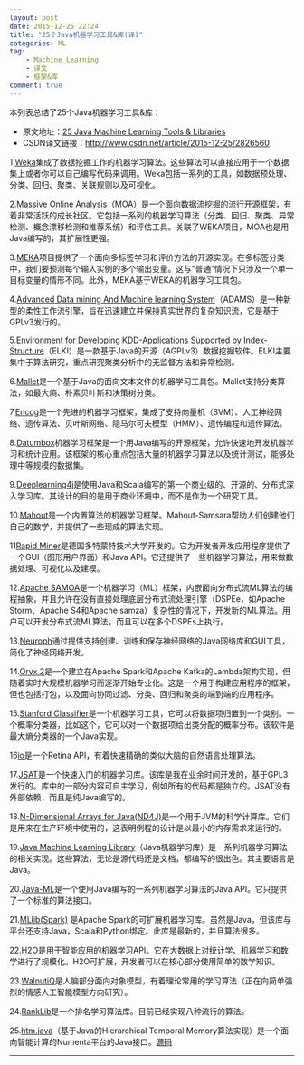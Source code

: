 ```yaml
---
layout: post
date: 2015-12-25 22:24
title: "25个Java机器学习工具&库(译)"
categories: ML
tag: 
	- Machine Learning
	- 译文
	- 框架&库 
comment: true
---
```


本列表总结了25个Java机器学习工具&库：


- 原文地址：[25 Java Machine Learning Tools & Libraries](http://bigdataanalyticsnews.com/25-java-machine-learning-tools-libraries/)
- CSDN译文链接：http://www.csdn.net/article/2015-12-25/2826560

<!-- more -->

1.[Weka](http://www.cs.waikato.ac.nz/ml/weka/)集成了数据挖掘工作的机器学习算法。这些算法可以直接应用于一个数据集上或者你可以自己编写代码来调用。Weka包括一系列的工具，如数据预处理、分类、回归、聚类、关联规则以及可视化。

2.[Massive Online Analysis](http://moa.cms.waikato.ac.nz/)（MOA）是一个面向数据流挖掘的流行开源框架，有着非常活跃的成长社区。它包括一系列的机器学习算法（分类、回归、聚类、异常检测、概念漂移检测和推荐系统）和评估工具。关联了WEKA项目，MOA也是用Java编写的，其扩展性更强。

3.[MEKA](http://meka.sourceforge.net/)项目提供了一个面向多标签学习和评价方法的开源实现。在多标签分类中，我们要预测每个输入实例的多个输出变量。这与“普通”情况下只涉及一个单一目标变量的情形不同。此外，MEKA基于WEKA的机器学习工具包。

4.[Advanced Data mining And Machine learning System](https://adams.cms.waikato.ac.nz/)（ADAMS）是一种新型的柔性工作流引擎，旨在迅速建立并保持真实世界的复杂知识流，它是基于GPLv3发行的。

5.[Environment for Developing KDD-Applications Supported by Index-Structure](http://elki.dbs.ifi.lmu.de/)（ELKI）是一款基于Java的开源（AGPLv3）数据挖掘软件。ELKI主要集中于算法研究，重点研究聚类分析中的无监督方法和异常检测。

6.[Mallet](http://mallet.cs.umass.edu/)是一个基于Java的面向文本文件的机器学习工具包。Mallet支持分类算法，如最大熵、朴素贝叶斯和决策树分类。

7.[Encog](http://www.heatonresearch.com/encog)是一个先进的机器学习框架，集成了支持向量机（SVM）、人工神经网络、遗传算法、贝叶斯网络、隐马尔可夫模型（HMM）、遗传编程和遗传算法。

8.[Datumbox](http://www.datumbox.com/)机器学习框架是一个用Java编写的开源框架，允许快速地开发机器学习和统计应用。该框架的核心重点包括大量的机器学习算法以及统计测试，能够处理中等规模的数据集。

9.[Deeplearning4j](http://deeplearning4j.org/)是使用Java和Scala编写的第一个商业级的、开源的、分布式深入学习库。其设计的目的是用于商业环境中，而不是作为一个研究工具。

10.[Mahout](http://mahout.apache.org/)是一个内置算法的机器学习框架。Mahout-Samsara帮助人们创建他们自己的数学，并提供了一些现成的算法实现。

11[Rapid Miner](https://rapidminer.com/)是德国多特蒙特技术大学开发的。它为开发者开发应用程序提供了一个GUI（图形用户界面）和Java API。它还提供了一些机器学习算法，用来做数据处理、可视化以及建模。

12.[Apache SAMOA](http://samoa.incubator.apache.org/)是一个机器学习（ML）框架，内嵌面向分布式流ML算法的编程抽象，并且允许在没有直接处理底层分布式流处理引擎（DSPEe，如Apache Storm、Apache S4和Apache samza）复杂性的情况下，开发新的ML算法。用户可以开发分布式流ML算法，而且可以在多个DSPEs上执行。

13.[Neuroph](http://neuroph.sourceforge.net/)通过提供支持创建、训练和保存神经网络的Java网络库和GUI工具，简化了神经网络开发。

14.[Oryx 2](http://oryx.io/)是一个建立在Apache Spark和Apache Kafka的Lambda架构实现，但随着实时大规模机器学习而逐渐开始专业化。这是一个用于构建应用程序的框架，但也包括打包，以及面向协同过滤、分类、回归和聚类的端到端的应用程序。

15.[Stanford Classifier](http://nlp.stanford.edu/software/classifier.shtml)是一个机器学习工具，它可以将数据项归置到一个类别。一个概率分类器，比如这个，它可以对一个数据项给出类分配的概率分布。该软件是最大熵分类器的一个Java实现。

16[io](http://www.cortical.io/)是一个Retina API，有着快速精确的类似大脑的自然语言处理算法。

17.[JSAT](https://github.com/EdwardRaff/JSAT/tree/master)是一个快速入门的机器学习库。该库是我在业余时间开发的，基于GPL3发行的。库中的一部分内容可自主学习，例如所有的代码都是独立的。JSAT没有外部依赖，而且是纯Java编写的。

18.[N-Dimensional Arrays for Java(ND4J)](http://nd4j.org/)是一个用于JVM的科学计算库。它们是用来在生产环境中使用的，这表明例程的设计是以最小的内存需求来运行的。

19.[Java Machine Learning Library](https://www.openhub.net/p/8582)（Java机器学习库）是一系列机器学习算法的相关实现。这些算法，无论是源代码还是文档，都编写的很出色。其主要语言是Java。

20.[Java-ML](http://java-ml.sourceforge.net/)是一个使用Java编写的一系列机器学习算法的Java API。它只提供了一个标准的算法接口。

21.[MLlib(Spark)](http://spark.apache.org/mllib/) 是Apache Spark的可扩展机器学习库。虽然是Java，但该库与平台还支持Java，Scala和Python绑定。此库是最新的，并且算法很多。

22.[H2O](https://github.com/h2oai/h2o-3)是用于智能应用的机器学习API。它在大数据上对统计学、机器学习和数学进行了规模化。H2O可扩展，开发者可以在核心部分使用简单的数学知识。

23.[WalnutiQ](https://github.com/WalnutiQ/wAlnut)是人脑部分面向对象模型，有着理论常用的学习算法（正在向简单强烈的情感人工智能模型方向研究）。

24.[RankLib](http://sourceforge.net/p/lemur/wiki/RankLib/)是一个排名学习算法库。目前已经实现八种流行的算法。

25.[htm.java](https://github.com/numenta/htm.java)（基于Java的Hierarchical Temporal Memory算法实现）是一个面向智能计算的Numenta平台的Java接口。[源码](http://www.demnag.com/b/java-machine-learning-tools-libraries-cm570/)



---

